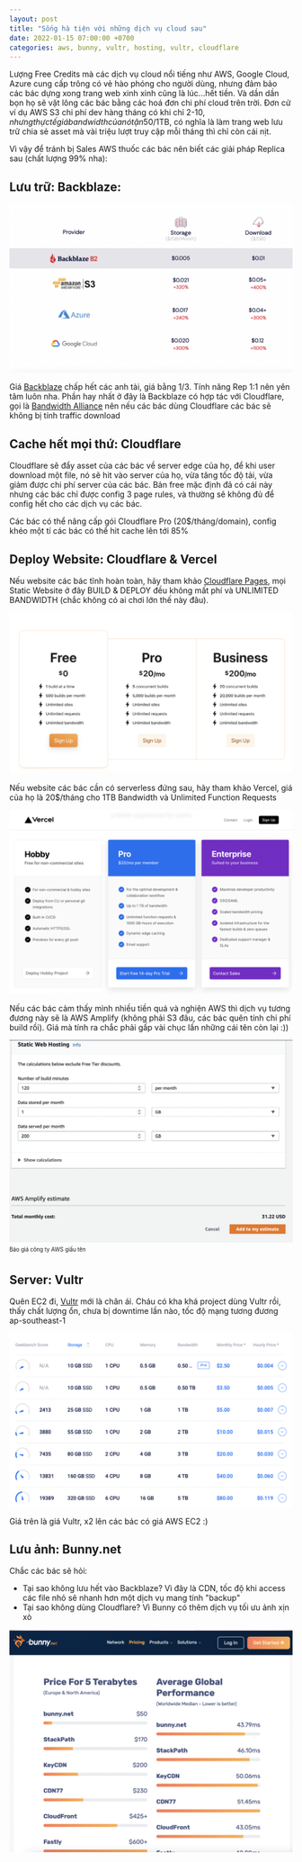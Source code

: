 ```yaml
---
layout: post
title: "Sống hà tiện với những dịch vụ cloud sau"
date: 2022-01-15 07:00:00 +0700
categories: aws, bunny, vultr, hosting, vultr, cloudflare
---
```


Lượng Free Credits mà các dịch vụ cloud nổi tiếng như AWS, Google Cloud, Azure cung cấp trông có vẻ hào phóng cho người dùng, nhưng đảm bảo các bác dựng xong trang web xinh xinh cũng là lúc...hết tiền. Và dần dần bọn họ sẽ vặt lông các bác bằng các hoá đơn chi phí cloud trên trời. Đơn cử ví dụ AWS S3 chi phí dev hàng tháng có khi chỉ 2-10$, nhưng thực tế giá bandwidth của nó tận 50$/1TB, có nghĩa là làm trang web lưu trữ chia sẻ asset mà vài triệu lượt truy cập mỗi tháng thì chỉ còn cái nịt. 

Vì vậy để tránh bị Sales AWS thuốc các bác nên biết các giải pháp Replica sau (chất lượng 99% nha):

## Lưu trữ: Backblaze:

![](Screen%20Shot%202022-01-15%20at%2019.53.40.png)

Giá [Backblaze](https://www.backblaze.com/b2/cloud-storage-pricing.html) chấp hết các anh tài, giá bằng 1/3. Tính năng Rep 1:1 nên yên tâm luôn nha. Phần hay nhất ở đây là Backblaze có hợp tác với Cloudflare, gọi là [Bandwidth Alliance](https://www.cloudflare.com/en-ca/bandwidth-alliance/backblaze/) nên nếu các bác dùng Cloudflare các bác sẽ không bị tính traffic download

## Cache hết mọi thứ: Cloudflare

Cloudflare sẽ đẩy asset của các bác về server edge của họ, để khi user download một file, nó sẽ hit vào server của họ, vừa tăng tốc độ tải, vừa giảm được chi phí server của các bác. Bản free mặc định đã có cái này nhưng các bác chỉ được config 3 page rules, và thường sẽ không đủ để config hết cho các dịch vụ các bác. 

Các bác có thể nâng cấp gói Cloudflare Pro (20$/tháng/domain), config khéo một tí các bác có thể hit cache lên tới 85%

## Deploy Website: Cloudflare & Vercel

Nếu website các bác tĩnh hoàn toàn, hãy tham khảo [Cloudflare Pages](https://pages.cloudflare.com), mọi Static Website ở đây BUILD & DEPLOY đều không mất phí và UNLIMITED BANDWIDTH (chắc không có ai chơi lớn thế này đâu). 

![](Screen%20Shot%202022-01-15%20at%2020.43.49.png)

Nếu website các bác cần có serverless đứng sau, hãy tham khảo Vercel, giá của họ là 20$/tháng cho 1TB Bandwidth và Unlimited Function Requests

![](Screen%20Shot%202022-01-15%20at%2020.42.51.png)

Nếu các bác cảm thấy mình nhiều tiền quá và nghiện AWS thì dịch vụ tương đương này sẽ là AWS Amplify (không phải S3 đâu, các bác quên tính chi phí build rồi). Giá mà tính ra chắc phải gấp vài chục lần những cái tên còn lại :))

![](Screen%20Shot%202022-01-15%20at%2020.45.05.png)
<sub><sup>Báo giá công ty AWS giấu tên</sup></sub>

## Server: Vultr

Quên EC2 đi, [Vultr](https://www.vultr.com/products/cloud-compute/) mới là chân ái. Cháu có kha khá project dùng Vultr rồi, thấy chất lượng ổn, chưa bị downtime lần nào, tốc độ mạng tương đương ap-southeast-1

![](Screen%20Shot%202022-01-15%20at%2020.36.56.png)

Giá trên là giá Vultr, x2 lên các bác có giá AWS EC2 :)

## Lưu ảnh: Bunny.net

Chắc các bác sẽ hỏi:
- Tại sao không lưu hết vào Backblaze? Vì đây là CDN, tốc độ khi access các file nhỏ sẽ nhanh hơn một dịch vụ mang tính "backup"
- Tại sao không dùng Cloudflare? Vì Bunny có thêm dịch vụ tối ưu ảnh xịn xò

![](Screen%20Shot%202022-01-15%20at%2020.38.29.png)